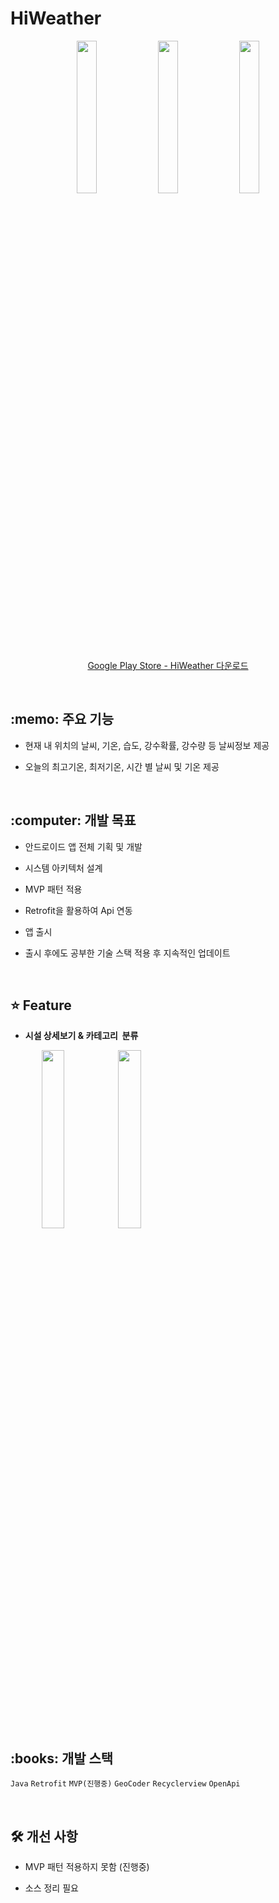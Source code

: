 
# HiWeather #

<div align="center">
  <span>
    <img width="25%" src="https://user-images.githubusercontent.com/37431121/159179584-3b2e8d02-d279-4433-9f82-a57fdbb85aaf.jpg">
  </span>
 <span>
    <img width="25%" src="https://user-images.githubusercontent.com/37431121/159179625-83a198bf-03d9-41c9-893c-434136aa4b88.jpg">
 </span>
 <span>
    <img width="25%" src="https://user-images.githubusercontent.com/37431121/159179647-53329168-7453-4fb5-99bc-7513817fe0f4.jpg">
 </span>
  
  
  [Google&nbsp;Play&nbsp;Store&nbsp;-&nbsp;HiWeather&nbsp;다운로드](https://play.google.com/store/apps/details?id=org.ganache.hiweather)
  
</div>


<br>
<h2>:memo: 주요 기능 </h1>

* 현재 내 위치의 날씨, 기온, 습도, 강수확률, 강수량 등 날씨정보 제공

* 오늘의 최고기온, 최저기온, 시간 별 날씨 및 기온 제공

<br>
<h2>:computer: 개발 목표 </h1>

* 안드로이드 앱 전체 기획 및 개발

* 시스템 아키텍처 설계

* MVP 패턴 적용

* Retrofit을 활용하여 Api 연동

* 앱 출시 

* 출시 후에도 공부한 기술 스택 적용 후 지속적인 업데이트 

<br>
<h2>⭐️ Feature  </h1>

* __시설 상세보기&nbsp;&&nbsp;카테고리&nbsp; 분류__

<div>
  <span align="center">
    <img width="27%" src="https://user-images.githubusercontent.com/37431121/159170820-c6349cbd-39d6-4247-a145-b9225063083a.gif">
  </span>
  
  <span>
    <img width="27%" src="https://user-images.githubusercontent.com/37431121/159171961-c29ba580-f8fc-4708-86a3-1e53ce461da5.gif">
  </span>
</div>

<br>



<br>
<h2>:books: 개발 스택 </h1>

```Java``` ```Retrofit``` ```MVP(진행중)``` ```GeoCoder``` ```Recyclerview``` ```OpenApi```



<br>
<h2>🛠 개선 사항 </h1>

* MVP 패턴 적용하지 못함 (진행중)

* 소스 정리 필요




